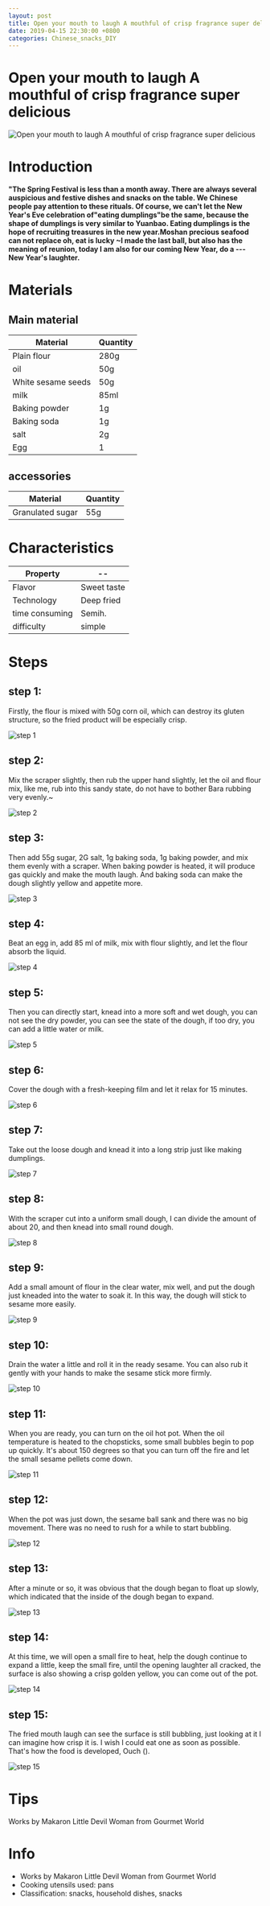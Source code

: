 ```yaml
---
layout: post
title: Open your mouth to laugh A mouthful of crisp fragrance super delicious
date: 2019-04-15 22:30:00 +0800
categories: Chinese_snacks_DIY
---
```


# Open your mouth to laugh A mouthful of crisp fragrance super delicious

![Open your mouth to laugh A mouthful of crisp fragrance super delicious]({{site.baseurl}}/img/435428/435428.jpg)

# Introduction

**"The Spring Festival is less than a month away. There are always several auspicious and festive dishes and snacks on the table. We Chinese people pay attention to these rituals. Of course, we can't let the New Year's Eve celebration of"eating dumplings"be the same, because the shape of dumplings is very similar to Yuanbao. Eating dumplings is the hope of recruiting treasures in the new year.Moshan precious seafood can not replace oh, eat is lucky ~I made the last ball, but also has the meaning of reunion, today I am also for our coming New Year, do a --- New Year's laughter.**

# Materials


## Main material

Material|Quantity
--|--
Plain flour|280g
oil|50g
White sesame seeds|50g
milk|85ml
Baking powder|1g
Baking soda|1g
salt|2g
Egg|1

## accessories

Material|Quantity
--|--
Granulated sugar|55g

# Characteristics

Property|--
--|--
Flavor|Sweet taste
Technology|Deep fried
time consuming|Semih.
difficulty|simple

# Steps

## step 1:

Firstly, the flour is mixed with 50g corn oil, which can destroy its gluten structure, so the fried product will be especially crisp.

![step 1]({{site.baseurl}}/img/435428/1.jpg)

## step 2:

Mix the scraper slightly, then rub the upper hand slightly, let the oil and flour mix, like me, rub into this sandy state, do not have to bother Bara rubbing very evenly.~

![step 2]({{site.baseurl}}/img/435428/2.jpg)

## step 3:

Then add 55g sugar, 2G salt, 1g baking soda, 1g baking powder, and mix them evenly with a scraper. When baking powder is heated, it will produce gas quickly and make the mouth laugh. And baking soda can make the dough slightly yellow and appetite more.

![step 3]({{site.baseurl}}/img/435428/3.jpg)

## step 4:

Beat an egg in, add 85 ml of milk, mix with flour slightly, and let the flour absorb the liquid.

![step 4]({{site.baseurl}}/img/435428/4.jpg)

## step 5:

Then you can directly start, knead into a more soft and wet dough, you can not see the dry powder, you can see the state of the dough, if too dry, you can add a little water or milk.

![step 5]({{site.baseurl}}/img/435428/5.jpg)

## step 6:

Cover the dough with a fresh-keeping film and let it relax for 15 minutes.

![step 6]({{site.baseurl}}/img/435428/6.jpg)

## step 7:

Take out the loose dough and knead it into a long strip just like making dumplings.

![step 7]({{site.baseurl}}/img/435428/7.jpg)

## step 8:

With the scraper cut into a uniform small dough, I can divide the amount of about 20, and then knead into small round dough.

![step 8]({{site.baseurl}}/img/435428/8.jpg)

## step 9:

Add a small amount of flour in the clear water, mix well, and put the dough just kneaded into the water to soak it. In this way, the dough will stick to sesame more easily.

![step 9]({{site.baseurl}}/img/435428/9.jpg)

## step 10:

Drain the water a little and roll it in the ready sesame. You can also rub it gently with your hands to make the sesame stick more firmly.

![step 10]({{site.baseurl}}/img/435428/10.jpg)

## step 11:

When you are ready, you can turn on the oil hot pot. When the oil temperature is heated to the chopsticks, some small bubbles begin to pop up quickly. It's about 150 degrees so that you can turn off the fire and let the small sesame pellets come down.

![step 11]({{site.baseurl}}/img/435428/11.jpg)

## step 12:

When the pot was just down, the sesame ball sank and there was no big movement. There was no need to rush for a while to start bubbling.

![step 12]({{site.baseurl}}/img/435428/12.jpg)

## step 13:

After a minute or so, it was obvious that the dough began to float up slowly, which indicated that the inside of the dough began to expand.

![step 13]({{site.baseurl}}/img/435428/13.jpg)

## step 14:

At this time, we will open a small fire to heat, help the dough continue to expand a little, keep the small fire, until the opening laughter all cracked, the surface is also showing a crisp golden yellow, you can come out of the pot.

![step 14]({{site.baseurl}}/img/435428/14.jpg)

## step 15:

The fried mouth laugh can see the surface is still bubbling, just looking at it I can imagine how crisp it is. I wish I could eat one as soon as possible. That's how the food is developed, Ouch ().

![step 15]({{site.baseurl}}/img/435428/15.jpg)

# Tips

Works by Makaron Little Devil Woman from Gourmet World

# Info

- Works by Makaron Little Devil Woman from Gourmet World
- Cooking utensils used: pans
- Classification: snacks, household dishes, snacks